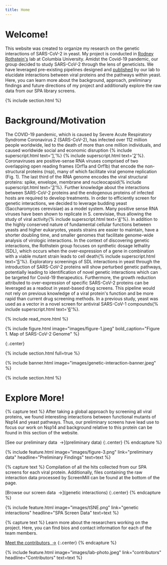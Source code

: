 ```yaml
---
title: Home
---
```

# Welcome!
This website was created to organize my research on the genetic interactions of SARS-CoV-2 in yeast. My project is conducted in [Rodney Rothstein's](https://systemsbiology.columbia.edu/faculty/rodney-rothstein) lab at Columbia University. Amidst the Covid-19 pandemic, our group decided to study SARS-CoV-2 through the lens of geneticists. We have leveraged pre-existing pipelines designed and [published](https://doi.org/10.1101/gr.109033.110) by our lab to elucidate interactions between viral proteins and the pathways within yeast. Here, you can learn more about the background, approach, preliminary findings and future directions of my project and additionally explore the raw data from our SPA library screens.

{% include section.html %}
# Background/Motivation
The COVID-19 pandemic, which is caused by Severe Acute Respiratory Syndrome Coronavirus 2 (SARS-CoV-2), has infected over 112 million people worldwide, led to the death of more than one million individuals, and caused worldwide social and economic disruption {% include superscript.html text='[1](https://www.worldometers.info/coronavirus/),'%} {% include superscript.html text='[2](https://doi.org/10.1016/j.ijsu.2020.04.018)'%}. Coronaviruses are positive-sense RNA viruses comprised of two overlapping open reading frames (Orf1a and Orf1b) that encode the non-structural proteins (nsp), many of which facilitate viral genome replication (Fig. 1). The last third of the RNA genome encodes the viral structural proteins: spike, envelope, membrane and nucleocapsid{% include superscript.html text='[3](https://www.worldcat.org/title/fields-virology/oclc/825740706)'%}. Further knowledge about the interactions between SARS-CoV-2 proteins and the endogenous proteins of infected hosts are required to develop treatments.
In order to efficiently screen for genetic interactions, we decided to leverage budding yeast (Saccharomyces cerevisiae) as a model system. Many positive sense RNA viruses have been shown to replicate in S. cerevisiae, thus allowing the study of viral activity{% include superscript.html text='[4](https://doi.org/10.15698/mic2017.10.592)'%}. In addition to the highly conserved nature of fundamental cellular functions between yeasts and higher eukaryotes, yeasts strains are easier to maintain, have a shorter doubling time, and smaller genomes that facilitate genome-wide analysis of virologic interactions.
In the context of discovering genetic interactions, the Rothstein group focuses on synthetic dosage lethality (SDL), which occurs when the over-expression of a gene in combination with a viable mutant strain leads to cell death{% include superscript.html text='[5](https://doi.org/10.1534/genetics.116.190231)'%}. Exploratory screenings of SDL interactions in yeast through the introduction of SARS-CoV-2 proteins will show perturbed genetic pathways, potentially leading to identification of novel genetic interactions which can be targeted for Covid-19 therapeutics. Furthermore, the growth reduction attributed to over-expression of specific SARS-CoV-2 proteins can be leveraged as a readout in yeast-based drug screens.  This pipeline would not rely on previous knowledge of a viral protein's function and be more rapid than current drug screening methods. In a previous study, yeast was used as a vector in a novel screen for antiviral SARS-CoV-1 compounds{% include superscript.html text='[6](https://doi.org/10.1371/journal.pone.0028479)'%}.

{% include read_more.html %}

{%
  include figure.html
  image="images/figure-1.jpeg"
  bold_caption="Figure 1. Map of SARS-CoV-2 Genome"
%}

{:.center}

{% include section.html full=true %}

{% include banner.html image="images/genetic-interaction-banner.jpeg" %}

{% include section.html %}
# Explore More!

{% capture text %}
After taking a global approach by screening all viral proteins, we found interesting interactions between functional mutants of Nsp14 and yeast pathways. Thus, our preliminary screens have lead use to focus our work on Nsp14 and
background relative to this protein can be found in this section of the website.

[See our preliminary data &nbsp;→](preliminary data)
{:.center}
{% endcapture %}

{%
  include feature.html
  image="images/figure-3.png"
  link="preliminary data"
  headline="Preliminary Findings"
  text=text
%}

{% capture text %}
Compilation of all the hits collected from our SPA screens for each viral protein. Additionally, files containing the raw interaction data processed by ScreenMill can be found at the bottom of the page.

[Browse our screen data &nbsp;→](genetic interactions)
{:.center}
{% endcapture %}

{%
  include feature.html
  image="images/tSNE.png"
  link="genetic interactions"
  headline="SPA Screen Data"
  text=text
%}

{% capture text %}
Learn more about the researchers working on the project. Here, you can find bios and contact information for each of the team members.

[Meet the contributors &nbsp;→](contributors)
{:.center}
{% endcapture %}

{%
  include feature.html
  image="images/lab-photo.jpeg"
  link="contributors"
  headline="Contributors"
  text=text
%}

